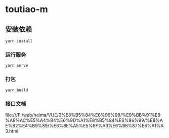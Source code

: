 # toutiao-m

## 安装依赖
```
yarn install
```

### 运行服务
```
yarn serve
```

### 打包
```
yarn build
```

### 接口文档
file:///F:/web/heima/VUE/0%E8%B5%84%E6%96%99/%E9%BB%91%E9%A9%AC%E5%A4%B4%E6%9D%A1%E8%B5%84%E6%96%99/%E8%AE%B2%E4%B9%89/%E6%8E%A5%E5%8F%A3%E6%96%87%E6%A1%A3.html
